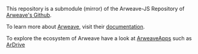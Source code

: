 This repository is a submodule (mirror) of the Arweave-JS Repository of [Arweave's Github](https://github.com/ArweaveTeam).

To learn more about [Arweave](https://www.arweave.org/), visit their [documentation](https://www.arweave.org/build).

To explore the ecosystem of Arweave have a look at [ArweaveApps](https://arweave.net/ZMtcttp9r4U5Aq3e4nwO7F_GnBQlCUvoIScUu4GqGeI/) such as [ArDrive](https://ardrive.io/)